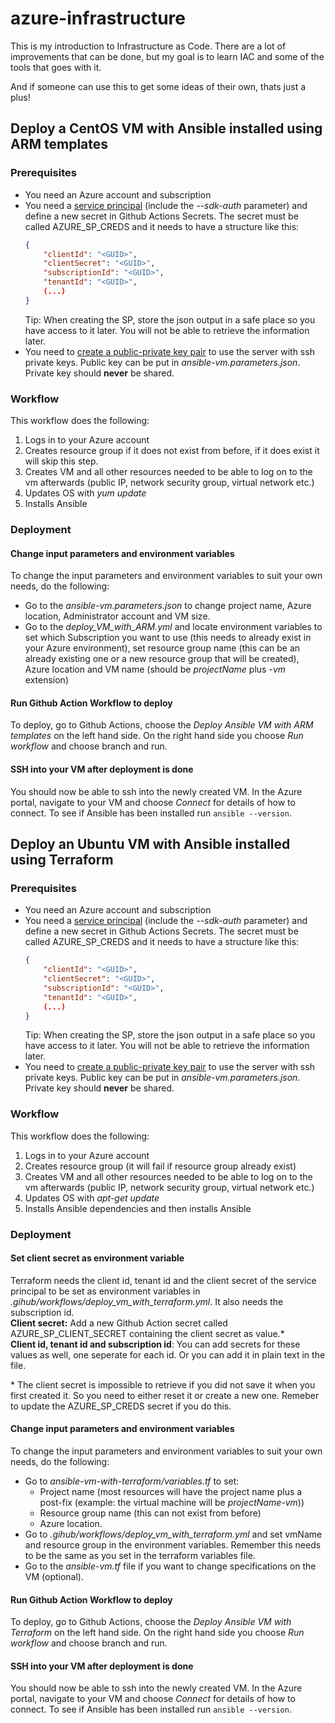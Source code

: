 # azure-infrastructure
This is my introduction to Infrastructure as Code.
There are a lot of improvements that can be done, but my goal is to learn IAC and some of the tools that goes with it.

And if someone can use this to get some ideas of their own, thats just a plus!

## Deploy a CentOS VM with Ansible installed using ARM templates

### Prerequisites
- You need an Azure account and subscription
- You need a [service principal](https://docs.microsoft.com/en-us/cli/azure/ad/sp?view=azure-cli-latest#az_ad_sp_create) (include the *--sdk-auth* parameter) and define a new secret in Github Actions Secrets. The secret must be called AZURE_SP_CREDS and it needs to have a structure like this: 
    ```json
    {
        "clientId": "<GUID>",
        "clientSecret": "<GUID>",
        "subscriptionId": "<GUID>",
        "tenantId": "<GUID>",
        (...)
    }
    ```
    Tip: When creating the SP, store the json output in a safe place so you have access to it later. You will not be able to retrieve the information later.
- You need to [create a public-private key pair](https://docs.microsoft.com/en-us/azure/virtual-machines/linux/mac-create-ssh-keys) to use the server with ssh private keys. Public key can be put in *ansible-vm.parameters.json*. Private key should **never** be shared.

### Workflow
This workflow does the following:
1. Logs in to your Azure account
2. Creates resource group if it does not exist from before, if it does exist it will skip this step.
3. Creates VM and all other resources needed to be able to log on to the vm afterwards (public IP, network security group, virtual network etc.)
4. Updates OS with *yum update*
5. Installs Ansible

### Deployment

#### Change input parameters and environment variables
To change the input parameters and environment variables to suit your own needs, do the following:
- Go to the *ansible-vm.parameters.json* to change project name, Azure location, Administrator account and VM size.
- Go to the *deploy_VM_with_ARM.yml* and locate environment variables to set which Subscription you want to use (this needs to already exist in your Azure environment), set resource group name (this can be an already existing one or a new resource group that will be created), Azure location and VM name (should be *projectName* plus *-vm* extension)

#### Run Github Action Workflow to deploy
To deploy, go to Github Actions, choose the *Deploy Ansible VM with ARM templates* on the left hand side. On the right hand side you choose *Run workflow* and choose branch and run.

#### SSH into your VM after deployment is done
You should now be able to ssh into the newly created VM.
In the Azure portal, navigate to your VM and choose *Connect* for details of how to connect. To see if Ansible has been installed run `ansible --version`.

## Deploy an Ubuntu VM with Ansible installed using Terraform
### Prerequisites
- You need an Azure account and subscription
- You need a [service principal](https://docs.microsoft.com/en-us/cli/azure/ad/sp?view=azure-cli-latest#az_ad_sp_create) (include the *--sdk-auth* parameter) and define a new secret in Github Actions Secrets. The secret must be called AZURE_SP_CREDS and it needs to have a structure like this: 
    ```json
    {
        "clientId": "<GUID>",
        "clientSecret": "<GUID>",
        "subscriptionId": "<GUID>",
        "tenantId": "<GUID>",
        (...)
    }
    ```
    Tip: When creating the SP, store the json output in a safe place so you have access to it later. You will not be able to retrieve the information later.
- You need to [create a public-private key pair](https://docs.microsoft.com/en-us/azure/virtual-machines/linux/mac-create-ssh-keys) to use the server with ssh private keys. Public key can be put in *ansible-vm.parameters.json*. Private key should **never** be shared.

### Workflow
This workflow does the following:
1. Logs in to your Azure account
2. Creates resource group (it will fail if resource group already exist)
3. Creates VM and all other resources needed to be able to log on to the vm afterwards (public IP, network security group, virtual network etc.)
4. Updates OS with *apt-get update*
5. Installs Ansible dependencies and then installs Ansible

### Deployment

#### Set client secret as environment variable
Terraform needs the client id, tenant id and the client secret of the service principal to be set as environment variables in *.gihub/workflows/deploy_vm_with_terraform.yml*. It also needs the subscription id.  
**Client secret:** Add a new Github Action secret called AZURE_SP_CLIENT_SECRET containing the client secret as value.\*  
**Client id, tenant id and subscription id**: You can add secrets for these values as well, one seperate for each id. Or you can add it in plain text in the file.

 \* The client secret is impossible to retrieve if you did not save it when you first created it. So you need to either reset it or create a new one. Remeber to update the AZURE_SP_CREDS secret if you do this.

#### Change input parameters and environment variables
To change the input parameters and environment variables to suit your own needs, do the following:
- Go to *ansible-vm-with-terraform/variables.tf* to set:
    - Project name (most resources will have the project name plus a post-fix (example: the virtual machine will be *projectName-vm*))
    - Resource group name (this can not exist from before)
    - Azure location.
- Go to *.gihub/workflows/deploy_vm_with_terraform.yml* and set vmName and resource group in the environment variables. Remember this needs to be the same as you set in the terraform variables file.
- Go to the *ansible-vm.tf* file if you want to change specifications on the VM (optional).

#### Run Github Action Workflow to deploy
To deploy, go to Github Actions, choose the *Deploy Ansible VM with Terraform* on the left hand side. On the right hand side you choose *Run workflow* and choose branch and run.

#### SSH into your VM after deployment is done
You should now be able to ssh into the newly created VM.
In the Azure portal, navigate to your VM and choose *Connect* for details of how to connect. To see if Ansible has been installed run `ansible --version`.
